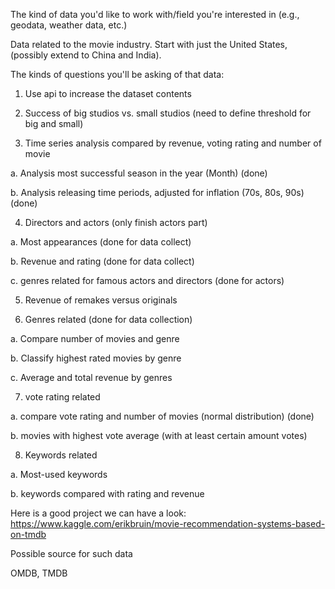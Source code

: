 ﻿The kind of data you'd like to work with/field you're interested in (e.g., geodata, weather data, etc.)

Data related to the movie industry. Start with just the United States, (possibly extend to China and India).

The kinds of questions you'll be asking of that data:

1. Use api to increase the dataset contents 


2. Success of big studios vs. small studios (need to define threshold for big and small)


3. Time series analysis compared by revenue, voting rating and number of movie

a. Analysis most successful season in the year (Month) (done)

b. Analysis releasing time periods, adjusted for inflation (70s, 80s, 90s) (done)


4. Directors and actors (only finish actors part)

a. Most appearances (done for data collect)

b. Revenue and rating (done for data collect)

c. genres related for famous actors and directors (done for actors)


5. Revenue of remakes versus originals

6. Genres related (done for data collection)

a. Compare number of movies and genre

b. Classify highest rated movies by genre

c. Average and total revenue by genres


7. vote rating related

a. compare vote rating and number of movies (normal distribution) (done)

b. movies with highest vote average (with at least certain amount votes)


8. Keywords related

a. Most-used keywords

b. keywords compared with rating and revenue


Here is a good project we can have a look:
https://www.kaggle.com/erikbruin/movie-recommendation-systems-based-on-tmdb


Possible source for such data

OMDB, TMDB